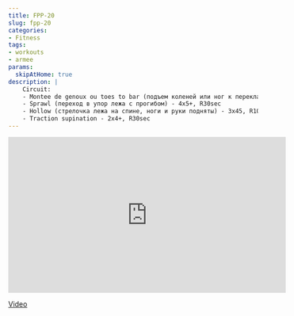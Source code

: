```yaml
---
title: FPP-20
slug: fpp-20
categories:
- Fitness
tags:
- workouts
- armee
params:
  skipAtHome: true
description: |
    Circuit:
    - Montee de genoux ou toes to bar (подъем коленей или ног к перекладине) - 2x5+, R15sec
    - Sprawl (переход в упор лежа с прогибом) - 4x5+, R30sec
    - Hollow (стрелочка лежа на спине, ноги и руки подняты) - 3x45, R10sec
    - Traction supination - 2x4+, R30sec
---
```

<iframe width="560" height="315" src="https://www.youtube.com/embed/I6eoVQH_pgc?si=jBhDOw-p6brg2JYa" title="YouTube video player" frameborder="0" allow="accelerometer; autoplay; clipboard-write; encrypted-media; gyroscope; picture-in-picture; web-share" allowfullscreen></iframe>

[Video](https://youtu.be/I6eoVQH_pgc?si=jBhDOw-p6brg2JYa)
